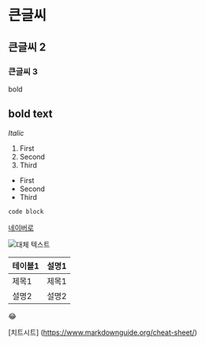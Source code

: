 # 큰글씨
## 큰글씨 2
### 큰글씨 3

bold

**bold text**
---

*Italic*

1. First
2. Second
3. Third

- First
- Second
- Third

```python
code block
```

[네이버로](https://www.naver.com)

![대체 텍스트](image.jpg)

| 테이블1 | 설명1 |
| ------- | ------ |
| 제목1 | 제목1 |
| 설명2 | 설명2 |

:joy:

[치트시트]
(https://www.markdownguide.org/cheat-sheet/)

